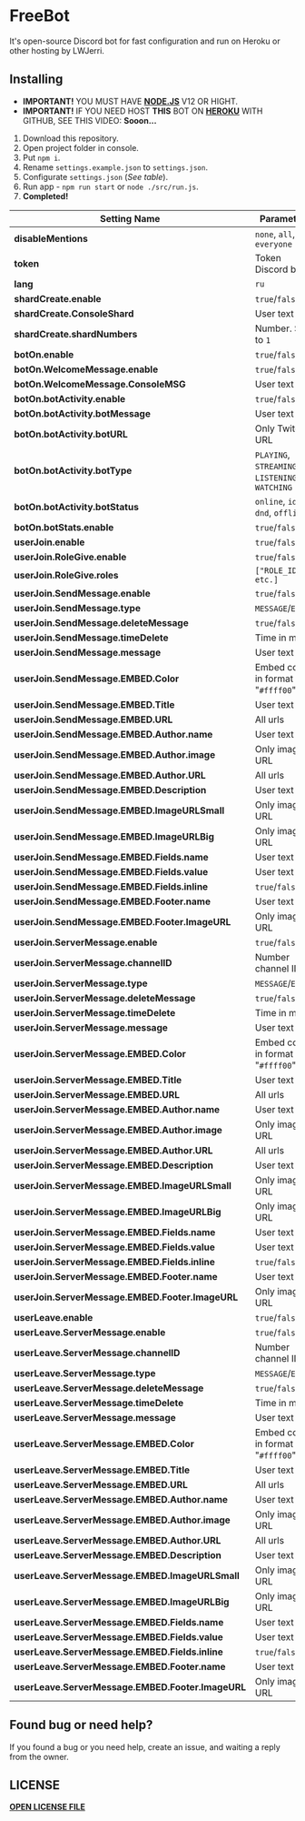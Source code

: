 # FreeBot
It's open-source Discord bot for fast configuration and run on Heroku or other hosting by LWJerri.

## Installing
* **IMPORTANT!** YOU MUST HAVE [**NODE.JS**](https://nodejs.org/en/) V12 OR HIGHT.
* **IMPORTANT!** IF YOU NEED HOST **THIS** BOT ON [**HEROKU**](https://www.heroku.com/) WITH GITHUB, SEE THIS VIDEO: **Sooon...**

1) Download this repository.
2) Open project folder in console.
3) Put `npm i`.
4) Rename `settings.example.json` to `settings.json`.
5) Configurate `settings.json` (*See table*).
6) Run app - `npm run start` or `node ./src/run.js`.
7) **Completed!**

| Setting Name                                      | Parameters                                        | Placeholders  |
| ------------------------------------------------- | ------------------------------------------------- | ------------- |
| **disableMentions**                               | `none`, `all`, `everyone`                         | *Not support* |
| **token**                                         | Token Discord bot                                 | *Not support* |
| **lang**                                          | `ru`                                              | *Not support* |
| **shardCreate.enable**                            | `true`/`false`                                    | *Not support* |
| **shardCreate.ConsoleShard**                      | User text                                         | [**SHOW**](https://github.com/LWJerri/FreeBot/blob/master/PLACEHOLDERS.md#shardCreate.ConsoleShard)  |
| **shardCreate.shardNumbers**                      | Number. Set to `1`                                | *Not support* |
| **botOn.enable**                                  | `true`/`false`                                    | *Not support* |
| **botOn.WelcomeMessage.enable**                   | `true`/`false`                                    | *Not support* |
| **botOn.WelcomeMessage.ConsoleMSG**               | User text                                         | [**SHOW**](https://github.com/LWJerri/FreeBot/blob/master/PLACEHOLDERS.md#botOn.WelcomeMessage.ConsoleMSG)  |
| **botOn.botActivity.enable**                      | `true`/`false`                                    | *Not support* |
| **botOn.botActivity.botMessage**                  | User text                                         | [**SHOW**](https://github.com/LWJerri/FreeBot/blob/master/PLACEHOLDERS.md#botOn.botActivity.botMessage)  |
| **botOn.botActivity.botURL**                      | Only Twitch URL                                   | *Not support* |
| **botOn.botActivity.botType**                     | `PLAYING`, `STREAMING`, `LISTENING`, `WATCHING`   | *Not support* |
| **botOn.botActivity.botStatus**                   | `online`, `idle`, `dnd`, `offline`                | *Not support* |
| **botOn.botStats.enable**                         | `true`/`false`                                    | *Not support* |
| **userJoin.enable**                               | `true`/`false`                                    | *Not support* |
| **userJoin.RoleGive.enable**                      | `true`/`false`                                    | *Not support* |
| **userJoin.RoleGive.roles**                       | `["ROLE_ID_1", etc.]`                             | *Not support* |
| **userJoin.SendMessage.enable**                   | `true`/`false`                                    | *Not support* |
| **userJoin.SendMessage.type**                     | `MESSAGE`/`EMBED`                                 | *Not support* |
| **userJoin.SendMessage.deleteMessage**            | `true`/`false`                                    | *Not support* |
| **userJoin.SendMessage.timeDelete**               | Time in ms                                        | *Not support* |
| **userJoin.SendMessage.message**                  | User text                                         | [**SHOW**](https://github.com/LWJerri/FreeBot/blob/master/PLACEHOLDERS.md#userJoin.SendMessage.message)  |
| **userJoin.SendMessage.EMBED.Color**              | Embed color in format "`#ffff00`"                 | *Not support* |
| **userJoin.SendMessage.EMBED.Title**              | User text                                         | [**SHOW**](https://github.com/LWJerri/FreeBot/blob/master/PLACEHOLDERS.md#userJoin.SendMessage.EMBED.Title)  |
| **userJoin.SendMessage.EMBED.URL**                | All urls                                          | [**SHOW**](https://github.com/LWJerri/FreeBot/blob/master/PLACEHOLDERS.md#userJoin.SendMessage.EMBED.URL)  |
| **userJoin.SendMessage.EMBED.Author.name**        | User text                                         | [**SHOW**](https://github.com/LWJerri/FreeBot/blob/master/PLACEHOLDERS.md#userJoin.SendMessage.EMBED.Author.name)  |
| **userJoin.SendMessage.EMBED.Author.image**       | Only image URL                                    | [**SHOW**](https://github.com/LWJerri/FreeBot/blob/master/PLACEHOLDERS.md#userJoin.SendMessage.EMBED.Author.image)  |
| **userJoin.SendMessage.EMBED.Author.URL**         | All urls                                          | [**SHOW**](https://github.com/LWJerri/FreeBot/blob/master/PLACEHOLDERS.md#userJoin.SendMessage.EMBED.Author.URL)  |
| **userJoin.SendMessage.EMBED.Description**        | User text                                         | [**SHOW**](https://github.com/LWJerri/FreeBot/blob/master/PLACEHOLDERS.md#userJoin.SendMessage.EMBED.Description)  |
| **userJoin.SendMessage.EMBED.ImageURLSmall**      | Only image URL                                    | [**SHOW**](https://github.com/LWJerri/FreeBot/blob/master/PLACEHOLDERS.md#userJoin.SendMessage.EMBED.ImageURLSmall)  |
| **userJoin.SendMessage.EMBED.ImageURLBig**        | Only image URL                                    | [**SHOW**](https://github.com/LWJerri/FreeBot/blob/master/PLACEHOLDERS.md#userJoin.SendMessage.EMBED.ImageURLBig)  |
| **userJoin.SendMessage.EMBED.Fields.name**        | User text                                         | *Not support*  |
| **userJoin.SendMessage.EMBED.Fields.value**       | User text                                         | *Not support*  |
| **userJoin.SendMessage.EMBED.Fields.inline**      | `true`/`false`                                    | *Not support* |
| **userJoin.SendMessage.EMBED.Footer.name**        | User text                                         | [**SHOW**](https://github.com/LWJerri/FreeBot/blob/master/PLACEHOLDERS.md#userJoin.SendMessage.EMBED.Footer.name)  |
| **userJoin.SendMessage.EMBED.Footer.ImageURL**    | Only image URL                                    | [**SHOW**](https://github.com/LWJerri/FreeBot/blob/master/PLACEHOLDERS.md#userJoin.SendMessage.EMBED.Footer.ImageURL)  |
| **userJoin.ServerMessage.enable**                 | `true`/`false`                                    | *Not support* |
| **userJoin.ServerMessage.channelID**              | Number channel ID                                 | *Not support* |
| **userJoin.ServerMessage.type**                   | `MESSAGE`/`EMBED`                                 | *Not support* |
| **userJoin.ServerMessage.deleteMessage**          | `true`/`false`                                    | *Not support* |
| **userJoin.ServerMessage.timeDelete**             | Time in ms                                        | *Not support* |
| **userJoin.ServerMessage.message**                | User text                                         | [**SHOW**](https://github.com/LWJerri/FreeBot/blob/master/PLACEHOLDERS.md#userJoin.ServerMessage.message)  |
| **userJoin.ServerMessage.EMBED.Color**            | Embed color in format "`#ffff00`"                 | *Not support* |
| **userJoin.ServerMessage.EMBED.Title**            | User text                                         | [**SHOW**](https://github.com/LWJerri/FreeBot/blob/master/PLACEHOLDERS.md#userJoin.ServerMessage.EMBED.Title)  |
| **userJoin.ServerMessage.EMBED.URL**              | All urls                                          | [**SHOW**](https://github.com/LWJerri/FreeBot/blob/master/PLACEHOLDERS.md#userJoin.ServerMessage.EMBED.URL)  |
| **userJoin.ServerMessage.EMBED.Author.name**      | User text                                         | [**SHOW**](https://github.com/LWJerri/FreeBot/blob/master/PLACEHOLDERS.md#userJoin.ServerMessage.EMBED.Author.name)  |
| **userJoin.ServerMessage.EMBED.Author.image**     | Only image URL                                    | [**SHOW**](https://github.com/LWJerri/FreeBot/blob/master/PLACEHOLDERS.md#userJoin.ServerMessage.EMBED.Author.image)  |
| **userJoin.ServerMessage.EMBED.Author.URL**       | All urls                                          | [**SHOW**](https://github.com/LWJerri/FreeBot/blob/master/PLACEHOLDERS.md#userJoin.ServerMessage.EMBED.Author.URL)  |
| **userJoin.ServerMessage.EMBED.Description**      | User text                                         | [**SHOW**](https://github.com/LWJerri/FreeBot/blob/master/PLACEHOLDERS.md#userJoin.ServerMessage.EMBED.Description)  |
| **userJoin.ServerMessage.EMBED.ImageURLSmall**    | Only image URL                                    | [**SHOW**](https://github.com/LWJerri/FreeBot/blob/master/PLACEHOLDERS.md#userJoin.ServerMessage.EMBED.ImageURLSmall)  |
| **userJoin.ServerMessage.EMBED.ImageURLBig**      | Only image URL                                    | [**SHOW**](https://github.com/LWJerri/FreeBot/blob/master/PLACEHOLDERS.md#userJoin.ServerMessage.EMBED.ImageURLBig)  |
| **userJoin.ServerMessage.EMBED.Fields.name**      | User text                                         | *Not support* |
| **userJoin.ServerMessage.EMBED.Fields.value**     | User text                                         | *Not support* |
| **userJoin.ServerMessage.EMBED.Fields.inline**    | `true`/`false`                                    | *Not support* |
| **userJoin.ServerMessage.EMBED.Footer.name**      | User text                                         | [**SHOW**](https://github.com/LWJerri/FreeBot/blob/master/PLACEHOLDERS.md#userJoin.ServerMessage.EMBED.Footer.name)  |
| **userJoin.ServerMessage.EMBED.Footer.ImageURL**  | Only image URL                                    | [**SHOW**](https://github.com/LWJerri/FreeBot/blob/master/PLACEHOLDERS.md#userJoin.ServerMessage.EMBED.Footer.ImageURL)  |
| **userLeave.enable**                              | `true`/`false`                                    | *Not support* |
| **userLeave.ServerMessage.enable**                | `true`/`false`                                    | *Not support* |
| **userLeave.ServerMessage.channelID**             | Number channel ID                                 | *Not support* |
| **userLeave.ServerMessage.type**                  | `MESSAGE`/`EMBED`                                 | *Not support* |
| **userLeave.ServerMessage.deleteMessage**         | `true`/`false`                                    | *Not support* |
| **userLeave.ServerMessage.timeDelete**            | Time in ms                                        | *Not support* |
| **userLeave.ServerMessage.message**               | User text                                         | [**SHOW**](https://github.com/LWJerri/FreeBot/blob/master/PLACEHOLDERS.md#userLeave.ServerMessage.message)  |
| **userLeave.ServerMessage.EMBED.Color**           | Embed color in format "`#ffff00`"                 | *Not support* |
| **userLeave.ServerMessage.EMBED.Title**           | User text                                         | [**SHOW**](https://github.com/LWJerri/FreeBot/blob/master/PLACEHOLDERS.md#userLeave.ServerMessage.EMBED.Title)  |
| **userLeave.ServerMessage.EMBED.URL**             | All urls                                          | [**SHOW**](https://github.com/LWJerri/FreeBot/blob/master/PLACEHOLDERS.md#userLeave.ServerMessage.EMBED.URL)  |
| **userLeave.ServerMessage.EMBED.Author.name**     | User text                                         | [**SHOW**](https://github.com/LWJerri/FreeBot/blob/master/PLACEHOLDERS.md#userLeave.ServerMessage.EMBED.Author.name)  |
| **userLeave.ServerMessage.EMBED.Author.image**    | Only image URL                                    | [**SHOW**](https://github.com/LWJerri/FreeBot/blob/master/PLACEHOLDERS.md#userLeave.ServerMessage.EMBED.Author.image)  |
| **userLeave.ServerMessage.EMBED.Author.URL**      | All urls                                          | [**SHOW**](https://github.com/LWJerri/FreeBot/blob/master/PLACEHOLDERS.md#userLeave.ServerMessage.EMBED.Author.URL)  |
| **userLeave.ServerMessage.EMBED.Description**     | User text                                         | [**SHOW**](https://github.com/LWJerri/FreeBot/blob/master/PLACEHOLDERS.md#userLeave.ServerMessage.EMBED.Description)  |
| **userLeave.ServerMessage.EMBED.ImageURLSmall**   | Only image URL                                    | [**SHOW**](https://github.com/LWJerri/FreeBot/blob/master/PLACEHOLDERS.md#userLeave.ServerMessage.EMBED.ImageURLSmall)  |
| **userLeave.ServerMessage.EMBED.ImageURLBig**     | Only image URL                                    | [**SHOW**](https://github.com/LWJerri/FreeBot/blob/master/PLACEHOLDERS.md#userLeave.ServerMessage.EMBED.ImageURLBig)  |
| **userLeave.ServerMessage.EMBED.Fields.name**     | User text                                         | *Not support* |
| **userLeave.ServerMessage.EMBED.Fields.value**    | User text                                         | *Not support* |
| **userLeave.ServerMessage.EMBED.Fields.inline**   | `true`/`false`                                    | *Not support* |
| **userLeave.ServerMessage.EMBED.Footer.name**     | User text                                         | [**SHOW**](https://github.com/LWJerri/FreeBot/blob/master/PLACEHOLDERS.md#userLeave.ServerMessage.EMBED.Footer.name)  |
| **userLeave.ServerMessage.EMBED.Footer.ImageURL** | Only image URL                                    | [**SHOW**](https://github.com/LWJerri/FreeBot/blob/master/PLACEHOLDERS.md#userLeave.ServerMessage.EMBED.Footer.ImageURL)  |

## 

## Found bug or need help?
If you found a bug or you need help, create an issue, and waiting a reply from the owner.

## LICENSE
[**OPEN LICENSE FILE**](https://github.com/LWJerri/FreeBot/blob/master/LICENSE)